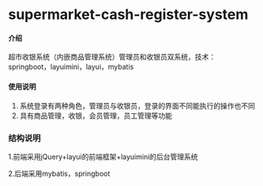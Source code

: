 # supermarket-cash-register-system

#### 介绍
超市收银系统（内嵌商品管理系统）管理员和收银员双系统，技术：springboot，layuimini，layui，mybatis


#### 使用说明

1.  系统登录有两种角色，管理员与收银员，登录的界面不同能执行的操作也不同
2.  具有商品管理，收银，会员管理，员工管理等功能

### 结构说明

1.前端采用jQuery+layui的前端框架+layuimini的后台管理系统

2.后端采用mybatis，springboot
